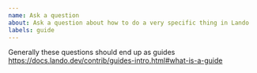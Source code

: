 ```yaml
---
name: Ask a question
about: Ask a question about how to do a very specific thing in Lando
labels: guide
---
```


Generally these questions should end up as guides
https://docs.lando.dev/contrib/guides-intro.html#what-is-a-guide
